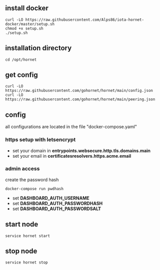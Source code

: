 ## install docker
```console
curl -LO https://raw.githubusercontent.com/Alps86/iota-hornet-docker/master/setup.sh
chmod +x setup.sh
./setup.sh
```

## installation directory
```console
cd /opt/hornet
```

## get config
```console
curl -LO https://raw.githubusercontent.com/gohornet/hornet/main/config.json
curl -LO https://raw.githubusercontent.com/gohornet/hornet/main/peering.json
```

## config
all configurations are located in the file "docker-compose.yaml" 

### https setup with letsencrypt
* set your domain in **entrypoints.websecure.http.tls.domains.main**
* set your email in **certificatesresolvers.https.acme.email**

### admin access
create the password hash
```console
docker-compose run pwdhash
```

* set **DASHBOARD_AUTH_USERNAME**
* set **DASHBOARD_AUTH_PASSWORDHASH**
* set **DASHBOARD_AUTH_PASSWORDSALT**

## start node
```console
service hornet start
```

## stop node
```console
service hornet stop
```
